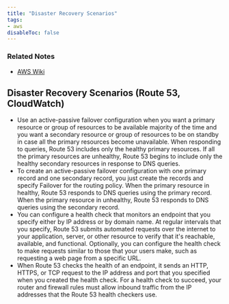 ```yaml
---
title: "Disaster Recovery Scenarios"
tags:
- aws
disableToc: false
---
```


### Related Notes
- [AWS Wiki](/notes/aws/aws-wiki.md)

## **Disaster Recovery Scenarios** (Route 53, CloudWatch)
  - Use an active-passive failover configuration when you want a primary resource or group of resources to be available majority of the time and you want a secondary resource or group of resources to be on standby in case all the primary resources become unavailable. When responding to queries, Route 53 includes only the healthy primary resources. If all the primary resources are unhealthy, Route 53 begins to include only the healthy secondary resources in response to DNS queries.
  - To create an active-passive failover configuration with one primary record and one secondary record, you just create the records and specify Failover for the routing policy. When the primary resource in healthy, Route 53 responds to DNS queries using the primary record. When the primary resource in unhealthy, Route 53 responds to DNS queries using the secondary record.
  - You can configure a health check that monitors an endpoint that you specify either by IP address or by domain name. At regular intervals that you specify, Route 53 submits automated requests over the internet to your application, server, or other resource to verify that it's reachable, available, and functional. Optionally, you can configure the health check to make requests similar to those that your users make, such as requesting a web page from a specific URL.
  - When Route 53 checks the health of an endpoint, it sends an HTTP, HTTPS, or TCP request to the IP address and port that you specified when you created the health check. For a health check to succeed, your router and firewall rules must allow inbound traffic from the IP addresses that the Route 53 health checkers use.